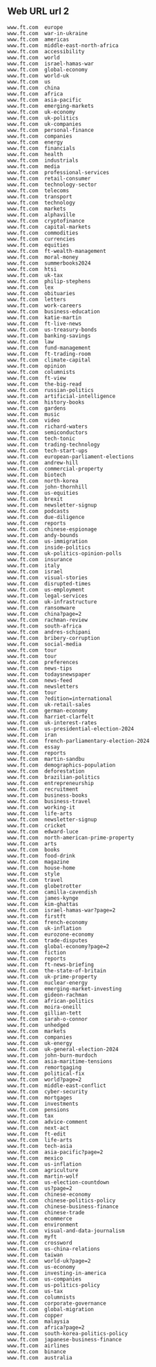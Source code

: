 Web URL	url 2
---

    www.ft.com	europe
    www.ft.com	war-in-ukraine
    www.ft.com	americas
    www.ft.com	middle-east-north-africa
    www.ft.com	accessibility
    www.ft.com	world
    www.ft.com	israel-hamas-war
    www.ft.com	global-economy
    www.ft.com	world-uk
    www.ft.com	us
    www.ft.com	china
    www.ft.com	africa
    www.ft.com	asia-pacific
    www.ft.com	emerging-markets
    www.ft.com	uk-economy
    www.ft.com	uk-politics
    www.ft.com	uk-companies
    www.ft.com	personal-finance
    www.ft.com	companies
    www.ft.com	energy
    www.ft.com	financials
    www.ft.com	health
    www.ft.com	industrials
    www.ft.com	media
    www.ft.com	professional-services
    www.ft.com	retail-consumer
    www.ft.com	technology-sector
    www.ft.com	telecoms
    www.ft.com	transport
    www.ft.com	technology
    www.ft.com	markets
    www.ft.com	alphaville
    www.ft.com	cryptofinance
    www.ft.com	capital-markets
    www.ft.com	commodities
    www.ft.com	currencies
    www.ft.com	equities
    www.ft.com	ft-wealth-management
    www.ft.com	moral-money
    www.ft.com	summerbooks2024
    www.ft.com	htsi
    www.ft.com	uk-tax
    www.ft.com	philip-stephens
    www.ft.com	lex
    www.ft.com	obituaries
    www.ft.com	letters
    www.ft.com	work-careers
    www.ft.com	business-education
    www.ft.com	katie-martin
    www.ft.com	ft-live-news
    www.ft.com	us-treasury-bonds
    www.ft.com	banking-savings
    www.ft.com	law
    www.ft.com	fund-management
    www.ft.com	ft-trading-room
    www.ft.com	climate-capital
    www.ft.com	opinion
    www.ft.com	columnists
    www.ft.com	ft-view
    www.ft.com	the-big-read
    www.ft.com	russian-politics
    www.ft.com	artificial-intelligence
    www.ft.com	history-books
    www.ft.com	gardens
    www.ft.com	music
    www.ft.com	video
    www.ft.com	richard-waters
    www.ft.com	semiconductors
    www.ft.com	tech-tonic
    www.ft.com	trading-technology
    www.ft.com	tech-start-ups
    www.ft.com	european-parliament-elections
    www.ft.com	andrew-hill
    www.ft.com	commercial-property
    www.ft.com	biotech
    www.ft.com	north-korea
    www.ft.com	john-thornhill
    www.ft.com	us-equities
    www.ft.com	brexit
    www.ft.com	newsletter-signup
    www.ft.com	podcasts
    www.ft.com	due-diligence
    www.ft.com	reports
    www.ft.com	chinese-espionage
    www.ft.com	andy-bounds
    www.ft.com	us-immigration
    www.ft.com	inside-politics
    www.ft.com	uk-politics-opinion-polls
    www.ft.com	insurance
    www.ft.com	italy
    www.ft.com	israel
    www.ft.com	visual-stories
    www.ft.com	disrupted-times
    www.ft.com	us-employment
    www.ft.com	legal-services
    www.ft.com	uk-infrastructure
    www.ft.com	ransomware
    www.ft.com	china?page=2
    www.ft.com	rachman-review
    www.ft.com	south-africa
    www.ft.com	andres-schipani
    www.ft.com	bribery-corruption
    www.ft.com	social-media
    www.ft.com	tour
    www.ft.com	tour
    www.ft.com	preferences
    www.ft.com	news-tips
    www.ft.com	todaysnewspaper
    www.ft.com	news-feed
    www.ft.com	newsletters
    www.ft.com	tour
    www.ft.com	?edition=international
    www.ft.com	uk-retail-sales
    www.ft.com	german-economy
    www.ft.com	harriet-clarfelt
    www.ft.com	uk-interest-rates
    www.ft.com	us-presidential-election-2024
    www.ft.com	iran
    www.ft.com	french-parliamentary-election-2024
    www.ft.com	essay
    www.ft.com	reports
    www.ft.com	martin-sandbu
    www.ft.com	demographics-population
    www.ft.com	deforestation
    www.ft.com	brazilian-politics
    www.ft.com	entrepreneurship
    www.ft.com	recruitment
    www.ft.com	business-books
    www.ft.com	business-travel
    www.ft.com	working-it
    www.ft.com	life-arts
    www.ft.com	newsletter-signup
    www.ft.com	cricket
    www.ft.com	edward-luce
    www.ft.com	north-american-prime-property
    www.ft.com	arts
    www.ft.com	books
    www.ft.com	food-drink
    www.ft.com	magazine
    www.ft.com	house-home
    www.ft.com	style
    www.ft.com	travel
    www.ft.com	globetrotter
    www.ft.com	camilla-cavendish
    www.ft.com	james-kynge
    www.ft.com	kim-ghattas
    www.ft.com	israel-hamas-war?page=2
    www.ft.com	firstft
    www.ft.com	french-economy
    www.ft.com	uk-inflation
    www.ft.com	eurozone-economy
    www.ft.com	trade-disputes
    www.ft.com	global-economy?page=2
    www.ft.com	fiction
    www.ft.com	reports
    www.ft.com	ft-news-briefing
    www.ft.com	the-state-of-britain
    www.ft.com	uk-prime-property
    www.ft.com	nuclear-energy
    www.ft.com	emerging-market-investing
    www.ft.com	gideon-rachman
    www.ft.com	african-politics
    www.ft.com	moira-oneill
    www.ft.com	gillian-tett
    www.ft.com	sarah-o-connor
    www.ft.com	unhedged
    www.ft.com	markets
    www.ft.com	companies
    www.ft.com	uk-energy
    www.ft.com	uk-general-election-2024
    www.ft.com	john-burn-murdoch
    www.ft.com	asia-maritime-tensions
    www.ft.com	remortgaging
    www.ft.com	political-fix
    www.ft.com	world?page=2
    www.ft.com	middle-east-conflict
    www.ft.com	cyber-security
    www.ft.com	mortgages
    www.ft.com	investments
    www.ft.com	pensions
    www.ft.com	tax
    www.ft.com	advice-comment
    www.ft.com	next-act
    www.ft.com	ft-edit
    www.ft.com	life-arts
    www.ft.com	tech-asia
    www.ft.com	asia-pacific?page=2
    www.ft.com	mexico
    www.ft.com	us-inflation
    www.ft.com	agriculture
    www.ft.com	martin-wolf
    www.ft.com	us-election-countdown
    www.ft.com	us?page=2
    www.ft.com	chinese-economy
    www.ft.com	chinese-politics-policy
    www.ft.com	chinese-business-finance
    www.ft.com	chinese-trade
    www.ft.com	ecommerce
    www.ft.com	environment
    www.ft.com	visual-and-data-journalism
    www.ft.com	myft
    www.ft.com	crossword
    www.ft.com	us-china-relations
    www.ft.com	taiwan
    www.ft.com	world-uk?page=2
    www.ft.com	us-economy
    www.ft.com	investing-in-america
    www.ft.com	us-companies
    www.ft.com	us-politics-policy
    www.ft.com	us-tax
    www.ft.com	columnists
    www.ft.com	corporate-governance
    www.ft.com	global-migration
    www.ft.com	copper
    www.ft.com	malaysia
    www.ft.com	africa?page=2
    www.ft.com	south-korea-politics-policy
    www.ft.com	japanese-business-finance
    www.ft.com	airlines
    www.ft.com	binance
    www.ft.com	australia
